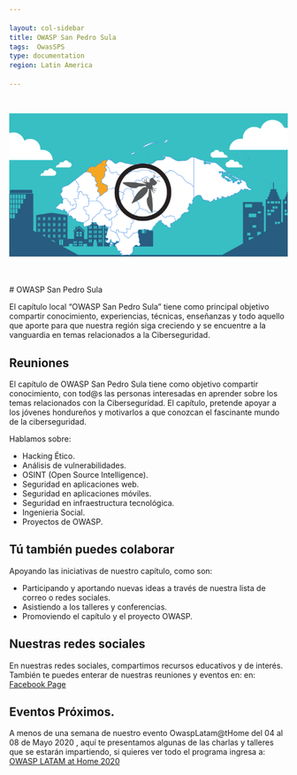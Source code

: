 ```yaml
---

layout: col-sidebar
title: OWASP San Pedro Sula
tags:  OwasSPS
type: documentation
region: Latin America

---
```

<br>
<p align="center">
  <img src="assets/images/owaspsps.png">
</p>
<br><br>
# OWASP San Pedro Sula

El capítulo local “OWASP San Pedro Sula” tiene como principal objetivo compartir conocimiento, experiencias, técnicas, enseñanzas y todo aquello que aporte para que nuestra región siga creciendo y se encuentre a la vanguardia en temas relacionados a la Ciberseguridad. 

## Reuniones
El capítulo de OWASP San Pedro Sula tiene como objetivo compartir conocimiento, con tod@s las personas interesadas en aprender sobre los temas relacionados con la Ciberseguridad. El capítulo, pretende apoyar a los jóvenes hondureños y motivarlos a que conozcan el fascinante mundo de la ciberseguridad.

Hablamos sobre:
- Hacking Ético.
- Análisis de vulnerabilidades.
- OSINT (Open Source Intelligence).
- Seguridad en aplicaciones web.
- Seguridad en aplicaciones móviles.
- Seguridad en infraestructura tecnológica.
- Ingenieria Social.
- Proyectos de OWASP.

## Tú también puedes colaborar
Apoyando las iniciativas de nuestro capítulo, como son:
- Participando y aportando nuevas ideas a través de nuestra lista de correo o redes sociales.
- Asistiendo a los talleres y conferencias.
- Promoviendo el capítulo y el proyecto OWASP.

## Nuestras redes sociales
En nuestras redes sociales, compartimos recursos educativos y de interés. También te puedes enterar de nuestras reuniones y eventos en: en: [Facebook Page](https://www.facebook.com/OWASPHondurasSPS/) 

## Eventos Próximos.
A menos de una semana de nuestro evento OwaspLatam@tHome del 04 al 08 de Mayo 2020 , aquí te presentamos algunas de las charlas y talleres que se estarán impartiendo, si quieres ver todo el programa ingresa a: [OWASP LATAM at Home 2020](https://owasp.org/www-event-2020-latam-at-home/)

